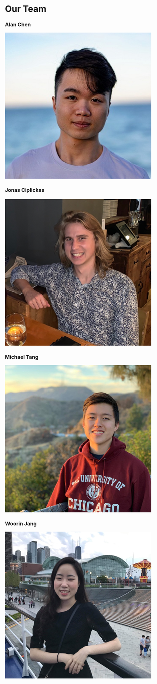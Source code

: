 # Our Team

### Alan Chen
![alan](./alan.png)

### Jonas Ciplickas
![jonas](./jonas.png)

### Michael Tang
![michael](./michael.png)

### Woorin Jang
![woorin](./woorin.png)
